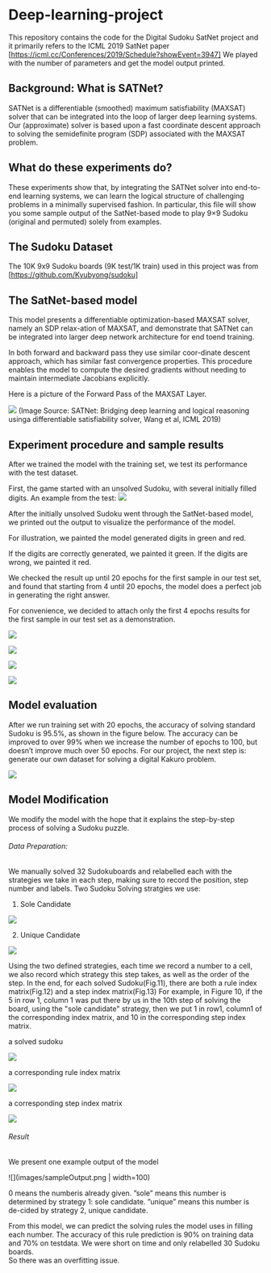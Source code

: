# Deep-learning-project

This repository contains the code for the Digital Sudoku SatNet project and it primarily refers to the ICML 2019 SatNet paper [https://icml.cc/Conferences/2019/Schedule?showEvent=3947]
We played with the number of parameters and get the model output printed.

## Background: What is SATNet?

SATNet is a differentiable (smoothed) maximum satisfiability (MAXSAT) solver that can be integrated into the loop of larger deep learning systems. Our (approximate) solver is based upon a fast coordinate descent approach to solving the semidefinite program (SDP) associated with the MAXSAT problem.

## What do these experiments do?

These experiments show that, by integrating the SATNet solver into end-to-end learning systems, we can learn the logical structure of challenging problems in a minimally supervised fashion. 
In particular, this file will show you some sample output of the SatNet-based mode to play 9×9 Sudoku (original and permuted) solely from examples.

## The Sudoku Dataset

The 10K 9x9 Sudoku boards (9K test/1K train) used in this project was from [https://github.com/Kyubyong/sudoku]

## The SatNet-based model

This model presents a differentiable optimization-based MAXSAT solver, namely an SDP relax-ation of MAXSAT,  and demonstrate  that SATNet can be integrated into larger deep network architecture for end toend training. 

In both forward and backward pass they use similar coor-dinate descent approach, which has similar fast convergence properties. This procedure enables the model to compute the desired gradients without needing to maintain intermediate Jacobians explicitly.

Here is a picture of the Forward Pass of the MAXSAT Layer.

![](images/model-architecture.png)
(Image Source: SATNet: Bridging deep learning and logical reasoning usinga differentiable satisfiability solver, Wang et al, ICML 2019)


## Experiment procedure and sample results

After we trained the model with the training set, we test its performance with the test dataset.

First, the game started with an unsolved Sudoku, with several initially filled digits. An example from the test:
![](images/initialSudoku.jpeg)

After the initially unsolved Sudoku went through the SatNet-based model, we printed out the output to visualize the performance of the model. 

For illustration, we painted the model generated digits in green and red. 

If the digits are correctly generated, we painted it green. 
If the digits are wrong, we painted it red. 

We checked the result up until 20 epochs for the first sample in our test set, and found that starting from 4 until 20 epochs, the model does a perfect job in generating the right answer. 

For convenience, we decided to attach only the first 4 epochs results for the first sample in our test set as a demonstration.

![](images/epoch1.jpeg)

![](images/epoch2.jpeg)

![](images/epoch3.jpeg)

![](images/epoch4.jpeg)


## Model evaluation
After we run training set with 20 epochs, the accuracy of solving standard Sudoku is 95.5%, as shown in the figure below. 
The accuracy can be improved to over 99% when we increase the number of epochs to 100, but doesn’t improve much over 50 epochs. For our project, the next step is: generate our own dataset for solving a digital Kakuro problem.

![](images/accuracy.jpeg)


## Model Modification
We modify the model with the hope that it explains the step-by-step process of solving a Sudoku puzzle.
###### Data Preparation: 
We manually solved 32 Sudokuboards  and  relabelled  each  with  the  strategies  we  take  in each step, making sure to record the position, step number and labels. 
Two Sudoku Solving stratgies we use:
 1. Sole Candidate
 
![](images/1solecandidate.png)

 2. Unique Candidate
 
![](images/2uniquecandidate.png)

Using the two defined strategies, each time we record a number to a cell, we also record which strategy this step takes, as well as the order of the step. In the end, for each solved Sudoku(Fig.11), there are both a rule index matrix(Fig.12) and a step index matrix(Fig.13) For example, in Figure 10, if the 5 in row 1, column 1 was put there by us in the 10th step of solving the board, using the "sole candidate" strategy, then we put 1 in row1, column1 of the corresponding index matrix, and 10 in the corresponding step index matrix. 

a solved sudoku

![](images/8.jpg)

a corresponding rule index matrix

![](images/9.jpg)

a corresponding step index matrix

![](images/10.jpg)


###### Result
We present one example output of the model

![](images/sampleOutput.png  | width=100)

0 means the numberis already given. 
”sole” means this number is determined by strategy 1: sole candidate. 
”unique” means this number is de-cided by strategy 2, unique candidate. 

From this model, we can predict the solving rules the model uses in filling each number. 
The accuracy of this rule prediction is 90% on training data and 70% on testdata. 
We were short on time and only relabelled 30 Sudoku boards.  
So there was an overfitting issue. 
